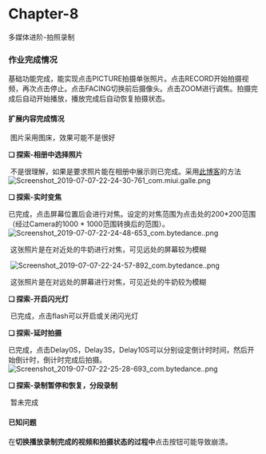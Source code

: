 # Chapter-8
多媒体进阶-拍照录制

### 作业完成情况

基础功能完成，能实现点击PICTURE拍摄单张照片。点击RECORD开始拍摄视频，再次点击停止。点击FACING切换前后摄像头。点击ZOOM进行调焦。拍摄完成后自动开始播放，播放完成后自动恢复拍摄状态。

#### 扩展内容完成情况

​	图片采用图床，效果可能不是很好

**❏ 探索-相册中选择照片**

​	不是很理解，如果是要求照片能在相册中展示则已完成。采用[此博客](https://www.cnblogs.com/Sharley/p/7942142.html)的方法
​	![Screenshot_2019-07-07-22-24-30-761_com.miui.galle.png](https://s2.ax1x.com/2019/07/07/ZDMsLq.png)

**❏ 探索-实时变焦**

​	已完成，点击屏幕位置后会进行对焦。设定的对焦范围为点击处的200*200范围（经过Camera的1000 * 1000范围转换后的范围）。
​	![Screenshot_2019-07-07-22-24-48-653_com.bytedance..png](https://s2.ax1x.com/2019/07/07/ZDMcwV.png)

​	这张照片是在对近处的牛奶进行对焦，可见远处的屏幕较为模糊

​	![Screenshot_2019-07-07-22-24-57-892_com.bytedance..png](https://s2.ax1x.com/2019/07/07/ZDM6e0.png)

​	这张照片是在对远处的屏幕进行对焦，可见近处的牛奶较为模糊

**❏ 探索-开启闪光灯**

​	已完成，点击flash可以开启或关闭闪光灯

**❏ 探索-延时拍摄**

​	已完成，点击Delay0S，Delay3S，Delay10S可以分别设定倒计时时间，然后开始倒计时，倒计时完成后拍摄。
​	![Screenshot_2019-07-07-22-25-28-693_com.bytedance..png](https://s2.ax1x.com/2019/07/07/ZDMgoT.png)

**❏ 探索-录制暂停和恢复，分段录制**

​	暂未完成

#### 已知问题

​	在**切换播放录制完成的视频和拍摄状态的过程中**点击按钮可能导致崩溃。

